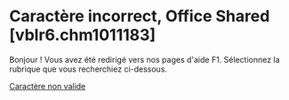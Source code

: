 
# Caractère incorrect, Office Shared [vblr6.chm1011183]

Bonjour ! Vous avez été redirigé vers nos pages d'aide F1. Sélectionnez la rubrique que vous recherchiez ci-dessous.

[Caractère non valide](http://msdn.microsoft.com/library/298d47e8-bae0-6c60-12ce-87b5a0114fd1%28Office.15%29.aspx)
